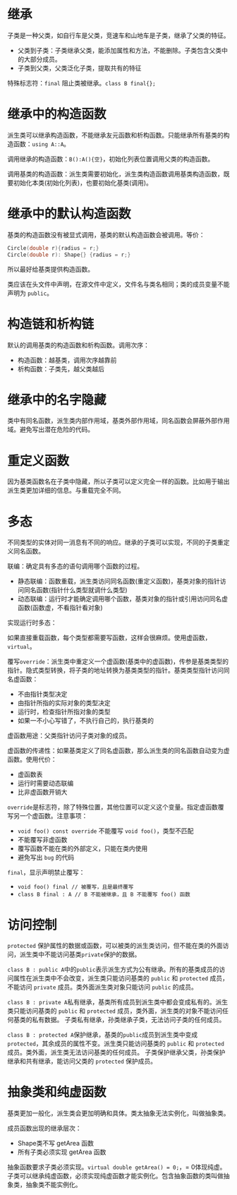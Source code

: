 # 继承

子类是一种父类，如自行车是父类，竞速车和山地车是子类，继承了父类的特征。
- 父类到子类：子类继承父类，能添加属性和方法，不能删除。子类包含父类中的大部分成员。
- 子类到父类，父类泛化子类，提取共有的特征

特殊标志符：`final` 阻止类被继承。`class B final{};`

# 继承中的构造函数

派生类可以继承构造函数，不能继承友元函数和析构函数。只能继承所有基类的构造函数：`using A::A`。

调用继承的构造函数：`B():A(){空}`，初始化列表位置调用父类的构造函数。

调用基类的构造函数：派生类需要初始化，派生类构造函数调用基类构造函数，既要初始化本类(初始化列表)，也要初始化基类(调用)。

# 继承中的默认构造函数

基类的构造函数没有被显式调用，基类的默认构造函数会被调用。等价：
```C++
Circle(double r){radius = r;}
Circle(double r): Shape{} {radius = r;}
```
所以最好给基类提供构造函数。

类应该在头文件中声明，在源文件中定义，文件名与类名相同；类的成员变量不能声明为 `public`。

# 构造链和析构链

默认的调用基类的构造函数和析构函数。调用次序：

- 构造函数：越基类，调用次序越靠前
- 析构函数：子类先，越父类越后

# 继承中的名字隐藏

类中有同名函数，派生类内部作用域，基类外部作用域，同名函数会屏蔽外部作用域。避免写出潜在危险的代码。

# 重定义函数

因为基类函数名在子类中隐藏，所以子类可以定义完全一样的函数。比如用于输出派生类更加详细的信息。与重载完全不同。

# 多态

不同类型的实体对同一消息有不同的响应。继承的子类可以实现，不同的子类重定义同名函数。

联编：确定具有多态的语句调用哪个函数的过程。
- 静态联编：函数重载，派生类访问同名函数(重定义函数)，基类对象的指针访问同名函数(指针什么类型就调什么类型)
- 动态联编：运行时才能确定调用哪个函数，基类对象的指针或引用访问同名虚函数(函数虚，不看指针看对象)

实现运行时多态：

如果直接重载函数，每个类型都需要写函数，这样会很麻烦。使用虚函数，`virtual`。

覆写`override`：派生类中重定义一个虚函数(基类中的虚函数)，传参是基类类型的指针。隐式类型转换，将子类的地址转换为基类类型的指针。基类类型指针访问同名虚函数：

- 不由指针类型决定
- 由指针所指的实际对象的类型决定
- 运行时，检查指针所指对象的类型
- 如果一不小心写错了，不执行自己的，执行基类的

虚函数用途：父类指针访问子类对象的成员。

虚函数的传递性：如果基类定义了同名虚函数，那么派生类的同名函数自动变为虚函数。使用代价：

- 虚函数表
- 运行时需要动态联编
- 比非虚函数开销大

`override`是标志符，除了特殊位置，其他位置可以定义这个变量。指定虚函数覆写另一个虚函数。注意事项：

- `void foo() const override` 不能覆写 `void foo()`，类型不匹配
- 不能覆写非虚函数
- 覆写函数不能在类的外部定义，只能在类内使用
- 避免写出 `bug` 的代码

`final`，显示声明禁止覆写：

- `void foo() final // 被覆写，且是最终覆写`
- `class B final : A // B 不能被继承，且 B 不能覆写 foo() 函数`

# 访问控制

`protected` 保护属性的数据或函数，可以被类的派生类访问，但不能在类的外面访问，派生类中不能访问基类`private`保护的数据。

`class B : public A`中的`public`表示派生方式为公有继承。所有的基类成员的访问属性在派生类中不会改变，派生类只能访问基类的 `public` 和 `protected` 成员，不能访问 `private` 成员。类外面派生类对象只能访问 `public` 的成员。

`class B : private A`私有继承，基类所有成员到派生类中都会变成私有的。派生类只能访问基类的 `public` 和 `protected` 成员，类外面，派生类的对象不能访问任何基类的私有数据。
子类私有继承，孙类继承子类，无法访问子类的任何成员。

`class B : protected A`保护继承，基类的`public`成员到派生类中变成`protected`，其余成员的属性不变。派生类只能访问基类的 `public` 和 `protected` 成员。类外面，派生类无法访问基类的任何成员。
子类保护继承父类，孙类保护继承和共有继承，能访问父类的 `protected` 保护成员。

# 抽象类和纯虚函数

基类更加一般化，派生类会更加明确和具体。类太抽象无法实例化，叫做抽象类。

成员函数出现的继承层次：
- Shape类不写 getArea 函数
- 所有子类必须实现 getArea 函数

抽象函数要求子类必须实现。`virtual double getArea() = 0;`，= 0体现纯虚。子类可以继承纯虚函数，必须实现纯虚函数才能实例化。包含抽象函数的类叫做抽象类，抽象类不能实例化。